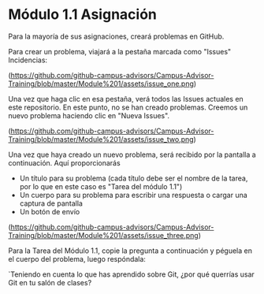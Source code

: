 # Módulo 1.1 Asignación

Para la mayoría de sus asignaciones, creará problemas en GitHub.

Para crear un problema, viajará a la pestaña marcada como "Issues" Incidencias:

(https://github.com/github-campus-advisors/Campus-Advisor-Training/blob/master/Module%201/assets/issue_one.png)

Una vez que haga clic en esa pestaña, verá todos las Issues actuales en este repositorio. En este punto, no se han creado problemas. Creemos un nuevo problema haciendo clic en "Nueva Issues".

(https://github.com/github-campus-advisors/Campus-Advisor-Training/blob/master/Module%201/assets/issue_two.png)

Una vez que haya creado un nuevo problema, será recibido por la pantalla a continuación. Aquí proporcionarás
* Un título para su problema (cada título debe ser el nombre de la tarea, por lo que en este caso es "Tarea del módulo 1.1")
* Un cuerpo para su problema para escribir una respuesta o cargar una captura de pantalla
* Un botón de envío

(https://github.com/github-campus-advisors/Campus-Advisor-Training/blob/master/Module%201/assets/issue_three.png)

Para la Tarea del Módulo 1.1, copie la pregunta a continuación y péguela en el cuerpo del problema, luego respóndala:

`Teniendo en cuenta lo que has aprendido sobre Git, ¿por qué querrías usar Git en tu salón de clases?
